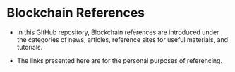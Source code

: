 # Blockchain References

- In this GitHub repository, Blockchain references are introduced under the categories of news, articles, reference sites for useful materials, and tutorials. 

- The links presented here are for the personal purposes of referencing. 
